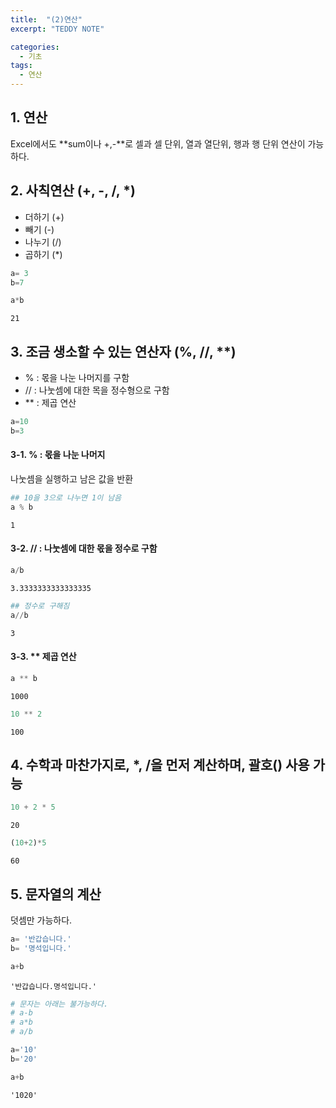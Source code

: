 ```yaml
---
title:  "(2)연산"
excerpt: "TEDDY NOTE"

categories:
  - 기초
tags:
  - 연산
---
```



## 1. 연산

Excel에서도 **sum이나 +,-**로 셀과 셀 단위, 열과 열단위, 행과 행 단위 연산이 가능하다.

## 2. 사칙연산 (+, -, /, *)



* 더하기 (+)
* 빼기 (-)
* 나누기 (/)
* 곱하기 (*)




```python
a= 3
b=7
```


```python
a*b
```




    21



## 3. 조금 생소할 수 있는 연산자 (%, //, **)

* % : 몫을 나눈 나머지를 구함
* // : 나눗셈에 대한 목을 정수형으로 구함
* ** : 제곱 연산


```python
a=10
b=3
```

#### 3-1. % : 몫을 나눈 나머지

나눗셈을 실행하고 남은 값을 반환


```python
## 10을 3으로 나누면 1이 남음
a % b
```




    1



#### 3-2. // : 나눗셈에 대한 몫을 정수로 구함


```python
a/b
```




    3.3333333333333335




```python
## 정수로 구해짐
a//b
```




    3



#### 3-3. ** 제곱 연산


```python
a ** b
```




    1000




```python
10 ** 2
```




    100



## 4. 수학과 마찬가지로, *, /을 먼저 계산하며, 괄호() 사용 가능


```python
10 + 2 * 5
```




    20




```python
(10+2)*5
```




    60



## 5. 문자열의 계산

덧셈만 가능하다.


```python
a= '반갑습니다.'
b= '명석입니다.'
```


```python
a+b
```




    '반갑습니다.명석입니다.'




```python
# 문자는 아래는 불가능하다.
# a-b
# a*b
# a/b
```


```python
a='10'
b='20'
```


```python
a+b
```




    '1020'




```python

```
